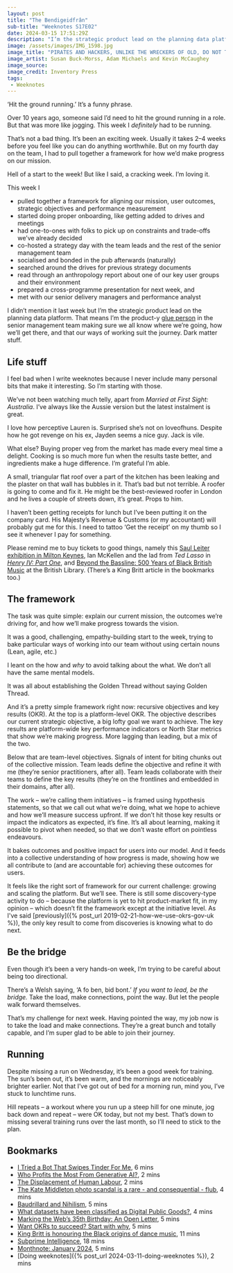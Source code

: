 ```yaml
---
layout: post
title: "The Bendigeidfrân"
sub-title: "Weeknotes S17E02"
date: 2024-03-15 17:51:29Z
description: "I’m the strategic product lead on the planning data platform doing dark matter stuff. A vague outline of our strategic framework is in here, but it’s missing loads of bits. "
image: /assets/images/IMG_1598.jpg
image_title: "PIRATES AND HACKERS, UNLIKE THE WRECKERS OF OLD, DO NOT THROW A WRENCH IN PRODUCTION, THEY ACCELERATE IT"
image_artist: Susan Buck-Morss, Adam Michaels and Kevin McCaughey
image_source:
image_credit: Inventory Press
tags:
 - Weeknotes
---
```


‘Hit the ground running.’ It’s a funny phrase.

Over 10 years ago, someone said I’d need to hit the ground running in a role. But that was more like jogging. This week I _definitely_ had to be running.

That’s not a bad thing. It’s been an exciting week. Usually it takes 2–4 weeks before you feel like you can do anything worthwhile. But on my fourth day on the team, I had to pull together a framework for how we’d make progress on our mission. 

Hell of a start to the week! But like I said, a cracking week. I’m loving it.

This week I 

- pulled together a framework for aligning our mission, user outcomes, strategic objectives and performance measurement
- started doing proper onboarding, like getting added to drives and meetings
- had one-to-ones with folks to pick up on constraints and trade-offs we’ve already decided
- co-hosted a strategy day with the team leads and the rest of the senior management team
- socialised and bonded in the pub afterwards (naturally)
- searched around the drives for previous strategy documents
- read through an anthropology report about one of our key user groups and their environment
- prepared a cross-programme presentation for next week, and
- met with our senior delivery managers and performance analyst

I didn’t mention it last week but I’m the strategic product lead on the planning data platform. That means I’m the product-y [glue person](https://digitalbydefault.com/2024/02/29/old-man-yells-at-cloud-digital-gov-edition/#:~:text=There%20aren’t%20enough%20glue%20people%20anymore.) in the senior management team making sure we all know where we’re going, how we’ll get there, and that our ways of working suit the journey. Dark matter stuff. 

## Life stuff

I feel bad when I write weeknotes because I never include many personal bits that make it interesting. So I’m starting with those.

We’ve not been watching much telly, apart from _Married at First Sight: Australia_. I’ve always like the Aussie version but the latest instalment is great. 

I love how perceptive Lauren is. Surprised she’s not on loveofhuns. Despite how he got revenge on his ex, Jayden seems a nice guy. Jack is vile. 

What else? Buying proper veg from the market has made every meal time a delight. Cooking is so much more fun when the results taste better, and ingredients make a huge difference. I’m grateful I’m able.

A small, triangular flat roof over a part of the kitchen has been leaking and the plaster on that wall has bubbles in it. That’s bad but not terrible. A roofer is going to come and fix it. He might be the best-reviewed roofer in London and he lives a couple of streets down, it’s great. Props to him.

I haven’t been getting receipts for lunch but I’ve been putting it on the company card. His Majesty’s Revenue & Customs (or my accountant) will probably gut me for this. I need to tattoo ‘Get the receipt’ on my thumb so I see it whenever I pay for something. 

Please remind me to buy tickets to good things, namely this [Saul Leiter exhibition in Milton Keynes](https://mkgallery.org/event/saul-leiter/), Ian McKellen and the lad from _Ted Lasso_ in [_Henry IV: Part One_](https://www.delfontmackintosh.co.uk/whats-on/player-kings), and [Beyond the Bassline: 500 Years of Black British Music](https://beyondthebassline.seetickets.com/timeslots/filter/beyond-the-bassline) at the British Library. (There’s a King Britt article in the bookmarks too.)

## The framework

The task was quite simple: explain our current mission, the outcomes we’re driving for, and how we’ll make progress towards the vision.

It was a good, challenging, empathy-building start to the week, trying to bake particular ways of working into our team without using certain nouns (Lean, agile, etc.)

I leant on the how and *why* to avoid talking about the what. We don’t all have the same mental models.

It was all about establishing the Golden Thread without saying Golden Thread.

And it’s a pretty simple framework right now: recursive objectives and key results (OKR). At the top is a platform-level OKR. The objective describes our current strategic objective, a big lofty goal we want to achieve. The key results are platform-wide key performance indicators or North Star metrics that show we’re making progress. More lagging than leading, but a mix of the two.

Below that are team-level objectives. Signals of intent for biting chunks out of the collective mission. Team leads define the objective and refine it with me (they’re senior practitioners, after all). Team leads collaborate with their teams to define the key results (they’re on the frontlines and embedded in their domains, after all). 

The work – we’re calling them initiatives – is framed using hypothesis statements, so that we call out what we’re doing, what we hope to achieve and how we’ll measure success upfront. If we don’t hit those key results or impact the indicators as expected, it’s fine. It’s all about learning, making it possible to pivot when needed, so that we don’t waste effort on pointless endeavours. 

It bakes outcomes and positive impact for users into our model. And it feeds into a collective understanding of how progress is made, showing how we all contribute to (and are accountable for) achieving these outcomes for users.

It feels like the right sort of framework for our current challenge: growing and scaling the platform. But we’ll see. There is still some discovery-type activity to do – because the platform is yet to hit product-market fit, in my opinion – which doesn’t fit the framework except at the initiative level. As I've said [previously]({% post_url 2019-02-21-how-we-use-okrs-gov-uk %}), the only key result to come from discoveries is knowing what to do next. 

## Be the bridge

Even though it’s been a very hands-on week, I’m trying to be careful about being too directional. 

There’s a Welsh saying, ‘A fo ben, bid bont.’ _If you want to lead, be the bridge._ Take the load, make connections, point the way. But let the people walk forward themselves.

That’s my challenge for next week. Having pointed the way, my job now is to take the load and make connections. They’re a great bunch and totally capable, and I’m super glad to be able to join their journey.

## Running

Despite missing a run on Wednesday, it’s been a good week for training. The sun’s been out, it’s been warm, and the mornings are noticeably brighter earlier. Not that I’ve got out of bed for a morning run, mind you, I’ve stuck to lunchtime runs.

Hill repeats – a workout where you run up a steep hill for one minute, jog back down and repeat – were OK today, but not my best. That’s down to missing several training runs over the last month, so I’ll need to stick to the plan.

## Bookmarks

- [I Tried a Bot That Swipes Tinder For Me](https://www.404media.co/baddiefinder-tinder-bot/), 6 mins
- [Who Profits the Most From Generative AI?](https://sloanreview.mit.edu/article/who-profits-the-most-from-generative-ai/), 2 mins
- [The Displacement of Human Labour](https://www.tomdarlington.co.uk/blog/the-displacement-of-human-labor), 2 mins
- [The Kate Middleton photo scandal is a rare - and consequential - flub](https://www.theverge.com/2024/3/12/24098548/kate-middleton-royal-family-photoshop-manipulated-image), 4 mins
- [Baudrillard and Nihilism](https://cyberartsweb.org/cpace/cpace/theory/baudrillard/lee.html), 5 mins
- [What datasets have been classified as Digital Public Goods?](https://blog.ldodds.com/2024/03/12/what-datasets-have-been-classified-as-digital-public-goods/), 4 mins
- [Marking the Web’s 35th Birthday: An Open Letter](https://medium.com/@timberners_lee/marking-the-webs-35th-birthday-an-open-letter-ebb410cc7d42), 5 mins
- [Want OKRs to succeed? Start with why](https://jeffgothelf.com/blog/want-okrs-to-succeed-start-with-why/), 5 mins
- [King Britt is honouring the Black origins of dance music](https://theface.com/music/king-britt-blaktronica-interview-course), 11 mins
- [Subprime Intelligence](https://www.wheresyoured.at/sam-altman-fried/), 18 mins
- [Monthnote: January 2024](https://weeknot.es/monthnote-january-2024-82aa318e1582), 5 mins
- [Doing weeknotes]({% post_url 2024-03-11-doing-weeknotes %}), 2 mins
